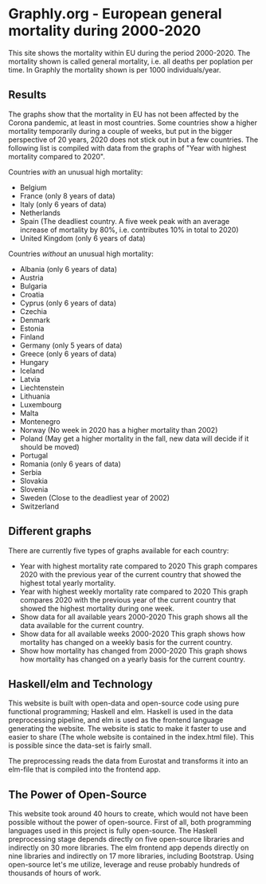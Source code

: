 # Graphly.org - European general mortality during 2000-2020
This site shows the mortality within EU during the period 2000-2020. The mortality shown is called general mortality, i.e. all deaths per poplation per time. In Graphly the mortality shown is per 1000 individuals/year.

## Results
The graphs show that the mortality in EU has not been affected by the Corona pandemic, at least in most countries. Some countries show a higher mortality temporarily during a couple of weeks, but put in the bigger perspective of 20 years, 2020 does not stick out in but a few countries. The following list is compiled with data from the graphs of "Year with highest mortality compared to 2020".

Countries *with* an unusual high mortality:
- Belgium
- France (only 8 years of data)
- Italy (only 6 years of data)
- Netherlands
- Spain (The deadliest country. A five week peak with an average increase of mortality by 80%, i.e. contributes 10% in total to 2020)
- United Kingdom (only 6 years of data)

Countries *without* an unusual high mortality:
- Albania (only 6 years of data)
- Austria
- Bulgaria
- Croatia
- Cyprus (only 6 years of data)
- Czechia
- Denmark
- Estonia
- Finland
- Germany (only 5 years of data)
- Greece (only 6 years of data)
- Hungary
- Iceland
- Latvia
- Liechtenstein
- Lithuania
- Luxembourg
- Malta
- Montenegro
- Norway (No week in 2020 has a higher mortality than 2002)
- Poland (May get a higher mortality in the fall, new data will decide if it should be moved)
- Portugal
- Romania (only 6 years of data)
- Serbia
- Slovakia
- Slovenia
- Sweden (Close to the deadliest year of 2002)
- Switzerland

## Different graphs
There are currently five types of graphs available for each country:

- Year with highest mortality rate compared to 2020
  This graph compares 2020 with the previous year of the current country that showed the highest total yearly mortality.
- Year with highest weekly mortality rate compared to 2020
  This graph compares 2020 with the previous year of the current country that showed the highest mortality during one week.
- Show data for all available years 2000-2020
  This graph shows all the data available for the current country.
- Show data for all available weeks 2000-2020
  This graph shows how mortality has changed on a weekly basis for the current country.
- Show how mortality has changed from 2000-2020
  This graph shows how mortality has changed on a yearly basis for the current country.

## Haskell/elm and Technology
This website is built with open-data and open-source code using pure functional programming; Haskell and elm. Haskell is used in the data preprocessing pipeline, and elm is used as the frontend language generating the website. The website is static to make it faster to use and easier to share (The whole website is contained in the index.html file). This is possible since the data-set is fairly small.

The preprocessing reads the data from Eurostat and transforms it into an elm-file that is compiled into the frontend app.

## The Power of Open-Source
This website took around 40 hours to create, which would not have been possible without the power of open-source. First of all, both programming languages used in this project is fully open-source. The Haskell preprocessing stage depends directly on five open-source libraries and indirectly on 30 more libraries. The elm frontend app depends directly on nine libraries and indirectly on 17 more libraries, including Bootstrap. Using open-source let's me utilize, leverage and reuse probably hundreds of thousands of hours of work.
